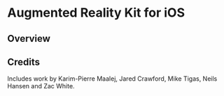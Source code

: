 Augmented Reality Kit for iOS 
============================= 

Overview 
-------- 

Credits 
------- 
Includes work by Karim-Pierre Maalej, Jared Crawford, Mike Tigas, Neils Hansen and Zac White. 